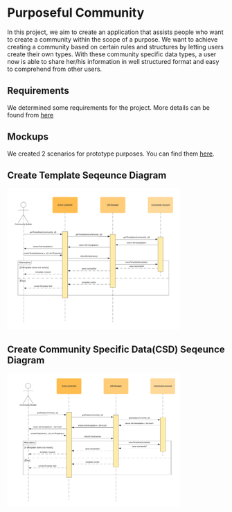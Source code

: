 # Purposeful Community
In this project, we aim to create an application that assists people who want to create a community within the scope of a purpose. We want to achieve creating a community based on certain rules and structures by letting users create their own types. With these community specific data types, a user now is able to share her/his information in well structured format and easy to comprehend from other users.

## Requirements
We determined some requirements for the project. More details can be found from [here](https://github.com/yilmazvolkan/purposefulCommunityPlatform/wiki/Requirements)

## Mockups
We created 2 scenarios for prototype purposes. You can find them [here](https://github.com/yilmazvolkan/purposefulCommunityPlatform/wiki/Mockups).
## Create Template Seqeunce Diagram
<img src="https://github.com/yilmazvolkan/purposefulCommunityPlatform/blob/master/res/diagrams/createTemplate.png" width="400">

## Create Community Specific Data(CSD) Seqeunce Diagram
<img src="https://github.com/yilmazvolkan/purposefulCommunityPlatform/blob/master/res/diagrams/createCSD.png" width="400">

